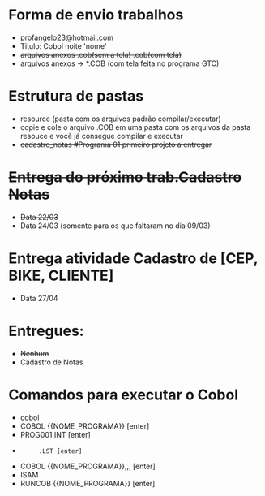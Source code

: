 # Forma de envio trabalhos
- profangelo23@hotmail.com
- Titulo: Cobol noite 'nome'
- ~~arquivos anexos .cob(sem a tela) .cob(com tela)~~
- arquivos anexos -> *.COB (com tela feita no programa GTC)

# Estrutura de pastas 
- resource (pasta com os arquivos padrão compilar/executar)
- copie e cole o arquivo .COB em uma pasta com os arquivos da pasta resouce e você já consegue compilar e executar
- ~~cadastro_notas #Programa 01 primeiro projeto a entregar~~

# ~~Entrega do próximo trab.Cadastro Notas~~
- ~~Data 22/03~~
- ~~Data 24/03 (somente para os que faltaram no dia 09/03)~~
# Entrega atividade Cadastro de [CEP, BIKE, CLIENTE]
- Data 27/04

# Entregues:
- ~~Nenhum~~
- Cadastro de Notas

# Comandos para executar o Cobol
- cobol
-	COBOL {{NOME_PROGRAMA}}	[enter]
-	PROG001.INT	[enter]
-	       .LST	[enter]
-	COBOL {{NOME_PROGRAMA}},,,	[enter]
-	ISAM
-	RUNCOB {{NOME_PROGRAMA}}	[enter]

